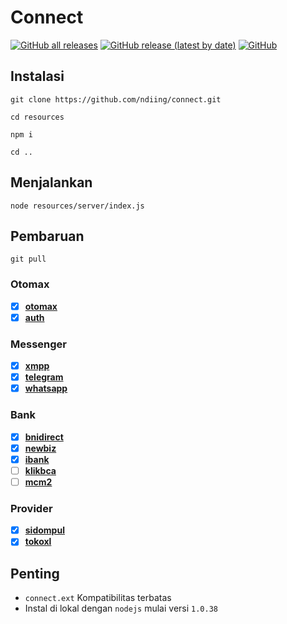 # Connect

[![GitHub all releases](https://img.shields.io/github/downloads/ndiing/connect/total)](https://github.com/ndiing/connect/releases)
[![GitHub release (latest by date)](https://img.shields.io/github/v/release/ndiing/connect)](https://github.com/ndiing/connect/releases)
[![GitHub](https://img.shields.io/github/license/ndiing/connect)](https://github.com/ndiing/connect/releases)

## Instalasi

```
git clone https://github.com/ndiing/connect.git

cd resources

npm i

cd ..
```

## Menjalankan

```
node resources/server/index.js
```

## Pembaruan

```
git pull
```

### Otomax

-   [x] **[otomax](./rest/otomax.rest)**
-   [x] **[auth](./rest/auth.rest)**

### Messenger

-   [x] **[xmpp](./rest/xmpp.rest)**
-   [x] **[telegram](./rest/telegram.rest)**
-   [x] **[whatsapp](./rest/whatsapp.rest)**

### Bank

-   [x] **[bnidirect](./rest/bnidirect.rest)**
-   [x] **[newbiz](./rest/newbiz.rest)**
-   [x] **[ibank](./rest/ibank.rest)**
-   [ ] **[klikbca](./rest/klikbca.rest)**
-   [ ] **[mcm2](./rest/mcm2.rest)**

### Provider

-   [x] **[sidompul](./rest/sidompul.rest)**
-   [x] **[tokoxl](./rest/tokoxl.rest)**

## Penting

-   `connect.ext` Kompatibilitas terbatas
-   Instal di lokal dengan `nodejs` mulai versi `1.0.38`
